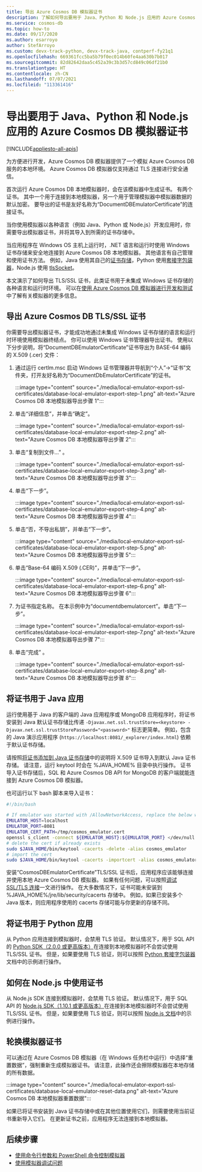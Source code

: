 ```yaml
---
title: 导出 Azure Cosmos DB 模拟器证书
description: 了解如何导出要用于 Java、Python 和 Node.js 应用的 Azure Cosmos DB 模拟器证书。 应当为未使用 Windows 证书存储的语言和运行时环境导出并使用证书。
ms.service: cosmos-db
ms.topic: how-to
ms.date: 09/17/2020
ms.author: esarroyo
author: StefArroyo
ms.custom: devx-track-python, devx-track-java, contperf-fy21q1
ms.openlocfilehash: 669361fcc5ba5b79f0ec014b60fe4aa630b7b017
ms.sourcegitcommit: 82d82642daa5c452a39c3b3d57cd849c06df21b0
ms.translationtype: HT
ms.contentlocale: zh-CN
ms.lasthandoff: 07/07/2021
ms.locfileid: "113361416"
---
```

# <a name="export-the-azure-cosmos-db-emulator-certificates-for-use-with-java-python-and-nodejs-apps"></a>导出要用于 Java、Python 和 Node.js 应用的 Azure Cosmos DB 模拟器证书
[!INCLUDE[appliesto-all-apis](includes/appliesto-all-apis.md)]

为方便进行开发，Azure Cosmos DB 模拟器提供了一个模拟 Azure Cosmos DB 服务的本地环境。 Azure Cosmos DB 模拟器仅支持通过 TLS 连接进行安全通信。

首次运行 Azure Cosmos DB 本地模拟器时，会在该模拟器中生成证书。 有两个证书。 其中一个用于连接到本地模拟器，另一个用于管理模拟器中模拟器数据的默认加密。 要导出的证书是友好名称为“DocumentDBEmulatorCertificate”的连接证书。

当你使用模拟器以各种语言（例如 Java、Python 或 Node.js）开发应用时，你需要导出模拟器证书，并将其导入到所需的证书存储中。

当应用程序在 Windows OS 主机上运行时，.NET 语言和运行时使用 Windows 证书存储来安全地连接到 Azure Cosmos DB 本地模拟器。 其他语言有自己管理和使用证书方法。 例如，Java 使用其自己的[证书存储](https://docs.oracle.com/cd/E19830-01/819-4712/ablqw/index.html)，Python 使用[套接字包装器](https://docs.python.org/2/library/ssl.html)，Node.js 使用 [tlsSocket](https://nodejs.org/api/tls.html#tls_tls_connect_options_callback)。

本文演示了如何导出 TLS/SSL 证书，此类证书用于未集成 Windows 证书存储的各种语言和运行时环境。 可以在[使用 Azure Cosmos DB 模拟器进行开发和测试](./local-emulator.md)中了解有关模拟器的更多信息。

## <a name="export-the-azure-cosmos-db-tlsssl-certificate"></a><a id="export-emulator-certificate"></a>导出 Azure Cosmos DB TLS/SSL 证书

你需要导出模拟器证书，才能成功地通过未集成 Windows 证书存储的语言和运行时环境使用模拟器终结点。 你可以使用 Windows 证书管理器导出证书。 使用以下分步说明，将“DocumentDBEmulatorCertificate”证书导出为 BASE-64 编码的 X.509 (.cer) 文件：

1. 通过运行 certlm.msc 启动 Windows 证书管理器并导航到“个人”->“证书”文件夹，打开友好名称为“DocumentDbEmulatorCertificate”的证书。

    :::image type="content" source="./media/local-emulator-export-ssl-certificates/database-local-emulator-export-step-1.png" alt-text="Azure Cosmos DB 本地模拟器导出步骤 1":::

1. 单击“详细信息”，并单击“确定”。

    :::image type="content" source="./media/local-emulator-export-ssl-certificates/database-local-emulator-export-step-2.png" alt-text="Azure Cosmos DB 本地模拟器导出步骤 2":::

1. 单击“复制到文件...” 。

    :::image type="content" source="./media/local-emulator-export-ssl-certificates/database-local-emulator-export-step-3.png" alt-text="Azure Cosmos DB 本地模拟器导出步骤 3":::

1. 单击“下一步”。

    :::image type="content" source="./media/local-emulator-export-ssl-certificates/database-local-emulator-export-step-4.png" alt-text="Azure Cosmos DB 本地模拟器导出步骤 4":::

1. 单击“否，不导出私钥”，并单击“下一步”。

    :::image type="content" source="./media/local-emulator-export-ssl-certificates/database-local-emulator-export-step-5.png" alt-text="Azure Cosmos DB 本地模拟器导出步骤 5":::

1. 单击“Base-64 编码 X.509 (.CER)”，并单击“下一步”。

    :::image type="content" source="./media/local-emulator-export-ssl-certificates/database-local-emulator-export-step-6.png" alt-text="Azure Cosmos DB 本地模拟器导出步骤 6":::

1. 为证书指定名称。 在本示例中为“documentdbemulatorcert”。单击“下一步”。

    :::image type="content" source="./media/local-emulator-export-ssl-certificates/database-local-emulator-export-step-7.png" alt-text="Azure Cosmos DB 本地模拟器导出步骤 7":::

1. 单击“完成” 。

    :::image type="content" source="./media/local-emulator-export-ssl-certificates/database-local-emulator-export-step-8.png" alt-text="Azure Cosmos DB 本地模拟器导出步骤 8":::

## <a name="use-the-certificate-with-java-apps"></a>将证书用于 Java 应用

运行使用基于 Java 的客户端的 Java 应用程序或 MongoDB 应用程序时，将证书安装到 Java 默认证书存储比传递 `-Djavax.net.ssl.trustStore=<keystore> -Djavax.net.ssl.trustStorePassword="<password>"` 标志更简单。 例如，包含的 Java 演示应用程序 (`https://localhost:8081/_explorer/index.html`) 依赖于默认证书存储。

请按照[将证书添加到 Java 证书存储](https://docs.oracle.com/cd/E54932_01/doc.705/e54936/cssg_create_ssl_cert.htm)中的说明将 X.509 证书导入到默认 Java 证书存储。 请注意，运行 keytool 时会在 %JAVA_HOME% 目录中执行操作。 证书导入证书存储后，SQL 和 Azure Cosmos DB API for MongoDB 的客户端就能连接到 Azure Cosmos DB 模拟器。

也可运行以下 bash 脚本来导入证书：

```bash
#!/bin/bash

# If emulator was started with /AllowNetworkAccess, replace the below with the actual IP address of it:
EMULATOR_HOST=localhost
EMULATOR_PORT=8081
EMULATOR_CERT_PATH=/tmp/cosmos_emulator.cert
openssl s_client -connect ${EMULATOR_HOST}:${EMULATOR_PORT} </dev/null | sed -ne '/-BEGIN CERTIFICATE-/,/-END CERTIFICATE-/p' > $EMULATOR_CERT_PATH
# delete the cert if already exists
sudo $JAVA_HOME/bin/keytool -cacerts -delete -alias cosmos_emulator
# import the cert
sudo $JAVA_HOME/bin/keytool -cacerts -importcert -alias cosmos_emulator -file $EMULATOR_CERT_PATH
```

安装“CosmosDBEmulatorCertificate”TLS/SSL 证书后，应用程序应该能够连接并使用本地 Azure Cosmos DB 模拟器。 如果有任何问题，可以按照[调试 SSL/TLS 连接](https://docs.oracle.com/javase/7/docs/technotes/guides/security/jsse/ReadDebug.html)一文进行操作。 在大多数情况下，证书可能未安装到 %JAVA_HOME%/jre/lib/security/cacerts 存储中。 例如，如果已安装多个 Java 版本，则应用程序使用的 cacerts 存储可能与你更新的存储不同。

## <a name="use-the-certificate-with-python-apps"></a>将证书用于 Python 应用

从 Python 应用连接到模拟器时，会禁用 TLS 验证。 默认情况下，用于 SQL API 的 [Python SDK（2.0.0 或更高版本）](sql-api-sdk-python.md)在连接到本地模拟器时不会尝试使用 TLS/SSL 证书。 但是，如果要使用 TLS 验证，则可以按照 [Python 套接字包装器](https://docs.python.org/2/library/ssl.html)文档中的示例进行操作。

## <a name="how-to-use-the-certificate-in-nodejs"></a>如何在 Node.js 中使用证书

从 Node.js SDK 连接到模拟器时，会禁用 TLS 验证。 默认情况下，用于 SQL API 的 [Node.js SDK（1.10.1 或更高版本）](sql-api-sdk-node.md)在连接到本地模拟器时不会尝试使用 TLS/SSL 证书。 但是，如果要使用 TLS 验证，则可以按照 [Node.js 文档](https://nodejs.org/api/tls.html#tls_tls_connect_options_callback)中的示例进行操作。

## <a name="rotate-emulator-certificates"></a>轮换模拟器证书

可以通过在 Azure Cosmos DB 模拟器（在 Windows 任务栏中运行）中选择“重置数据”，强制重新生成模拟器证书。 请注意，此操作还会擦除模拟器在本地存储的所有数据。

:::image type="content" source="./media/local-emulator-export-ssl-certificates/database-local-emulator-reset-data.png" alt-text="Azure Cosmos DB 本地模拟器重置数据":::

如果已将证书安装到 Java 证书存储中或在其他位置使用它们，则需要使用当前证书重新导入它们。 在更新证书之前，应用程序无法连接到本地模拟器。

## <a name="next-steps"></a>后续步骤

* [使用命令行参数和 PowerShell 命令控制模拟器](emulator-command-line-parameters.md)
* [使用模拟器调试问题](troubleshoot-local-emulator.md)
